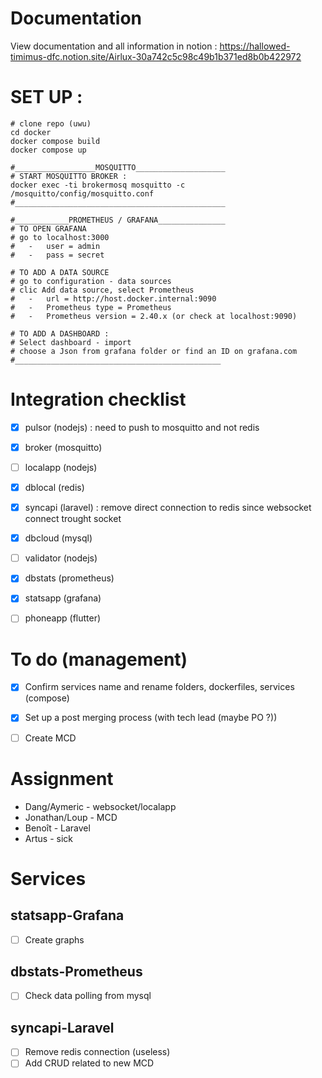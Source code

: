 # Documentation
View documentation and all information in notion : https://hallowed-timimus-dfc.notion.site/Airlux-30a742c5c98c49b1b371ed8b0b422972


# SET UP :
```
# clone repo (uwu)
cd docker
docker compose build
docker compose up

#__________________MOSQUITTO____________________
# START MOSQUITTO BROKER :
docker exec -ti brokermosq mosquitto -c /mosquitto/config/mosquitto.conf
#_______________________________________________

#____________PROMETHEUS / GRAFANA_______________
# TO OPEN GRAFANA
# go to localhost:3000
#   -   user = admin
#   -   pass = secret

# TO ADD A DATA SOURCE
# go to configuration - data sources
# clic Add data source, select Prometheus
#   -   url = http://host.docker.internal:9090
#   -   Prometheus type = Prometheus
#   -   Prometheus version = 2.40.x (or check at localhost:9090)

# TO ADD A DASHBOARD :
# Select dashboard - import
# choose a Json from grafana folder or find an ID on grafana.com
#______________________________________________
```

# Integration checklist
- [x] pulsor (nodejs) : need to push to mosquitto and not redis
- [x] broker (mosquitto)
- [ ] localapp (nodejs)
- [x] dblocal (redis)
- [x] syncapi (laravel) : remove direct connection to redis since websocket connect trought socket
- [x] dbcloud (mysql)
- [ ] validator (nodejs)
- [x] dbstats (prometheus)
- [x] statsapp (grafana)
- [ ] phoneapp (flutter)


# To do (management)
- [x] Confirm services name and rename folders, dockerfiles, services (compose)
- [x] Set up a post merging process (with tech lead (maybe PO ?))
- [ ] Create MCD


# Assignment
- Dang/Aymeric - websocket/localapp
- Jonathan/Loup - MCD
- Benoît - Laravel
- Artus - sick


# Services
## statsapp-Grafana
- [ ] Create graphs
## dbstats-Prometheus
- [ ] Check data polling from mysql
## syncapi-Laravel
- [ ] Remove redis connection (useless)
- [ ] Add CRUD related to new MCD

